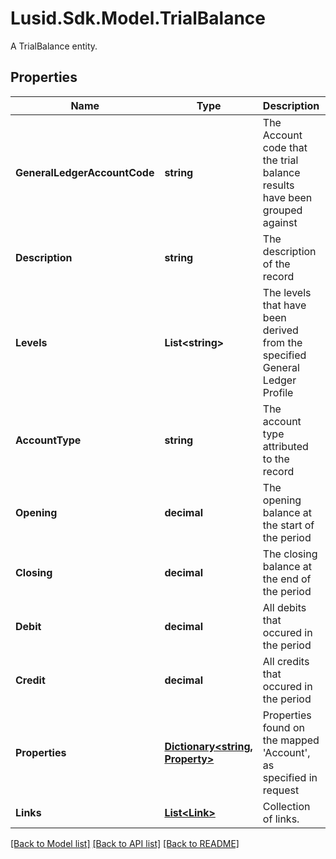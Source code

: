 # Lusid.Sdk.Model.TrialBalance
A TrialBalance entity.

## Properties

Name | Type | Description | Notes
------------ | ------------- | ------------- | -------------
**GeneralLedgerAccountCode** | **string** | The Account code that the trial balance results have been grouped against | 
**Description** | **string** | The description of the record | [optional] 
**Levels** | **List&lt;string&gt;** | The levels that have been derived from the specified General Ledger Profile | 
**AccountType** | **string** | The account type attributed to the record | 
**Opening** | **decimal** | The opening balance at the start of the period | 
**Closing** | **decimal** | The closing balance at the end of the period | 
**Debit** | **decimal** | All debits that occured in the period | 
**Credit** | **decimal** | All credits that occured in the period | 
**Properties** | [**Dictionary&lt;string, Property&gt;**](Property.md) | Properties found on the mapped &#39;Account&#39;, as specified in request | [optional] 
**Links** | [**List&lt;Link&gt;**](Link.md) | Collection of links. | [optional] 

[[Back to Model list]](../README.md#documentation-for-models) [[Back to API list]](../README.md#documentation-for-api-endpoints) [[Back to README]](../README.md)

